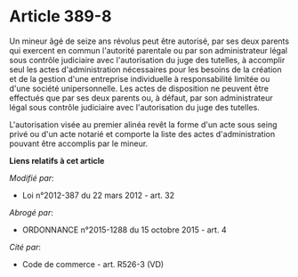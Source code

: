 # Article 389-8

Un mineur âgé de seize ans révolus peut être autorisé, par ses deux parents qui exercent en commun l'autorité parentale ou
par son administrateur légal sous contrôle judiciaire avec l'autorisation du juge des tutelles, à accomplir seul les actes
d'administration nécessaires pour les besoins de la création et de la gestion d'une entreprise individuelle à responsabilité
limitée ou d'une société unipersonnelle. Les actes de disposition ne peuvent être effectués que par ses deux parents ou, à
défaut, par son administrateur légal sous contrôle judiciaire avec l'autorisation du juge des tutelles. 

L'autorisation visée au premier alinéa revêt la forme d'un acte sous seing privé ou d'un acte notarié et comporte la liste
des actes d'administration pouvant être accomplis par le mineur.

**Liens relatifs à cet article**

_Modifié par_:

  - Loi n°2012-387 du 22 mars 2012 - art. 32

_Abrogé par_:

  - ORDONNANCE n°2015-1288 du 15 octobre 2015 - art. 4

_Cité par_:

  - Code de commerce - art. R526-3 (VD)
